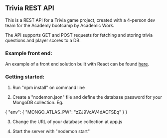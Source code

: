 ## Trivia REST API

This is a REST API for a Trivia game project, created with a 4-person dev team for the Academy bootcamp by Academic Work.

The API supports GET and POST requests for fetching and storing trivia questions and player scores to a DB.

### Example front end:

An example of a front end solution built with React can be found [here](https://github.com/maxkorpinen/trivia-react).

### Getting started:

1. Run "npm install" on command line

2. Create a "nodemon.json" file and define the database password for your MongoDB collection. Eg.

{
    "env": {
        "MONGO_ATLAS_PW": "zZJ9VcAV4dACFSEq"
    }
}

3. Change the URL of your database collection at app.js

4. Start the server with "nodemon start"